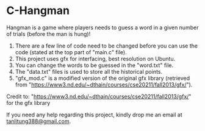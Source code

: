# C-Hangman
Hangman is a game where players needs to guess a word in a given number of trials (before the man is hung)!

1. There are a few line of code need to be changed before you can use the code (stated at the top part of "main.c" file).
2. This project uses gfx for interfacing, best resolution on Ubuntu.
3. You can change the words to be guessed in the "word.txt" file.
4. The "data.txt" files is used to store all the historical points.
5. "gfx_mod.c" is a modified version of the original gfx library (retrieved from "https://www3.nd.edu/~dthain/courses/cse20211/fall2013/gfx/").

Credit to: "https://www3.nd.edu/~dthain/courses/cse20211/fall2013/gfx/" for the gfx library

If you need any help regarding this project, kindly drop me an email at tanlitung388@gmail.com.

